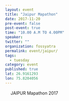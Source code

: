 ```yaml
---
layout: event
title: "Jaipur Mapathon"
date: 2017-11-20
pre-event: false
post-event: true
time: "10.00 A.M TO 4.00PM"
speaker:
twitter: ""
organization: fossyatra
permalink: event/jaipur/
tags:
  - tuesday
category: event
published: true
lat: 26.9161293
lon: 75.8204056
---
```

　
JAIPUR Mapathon 2017
